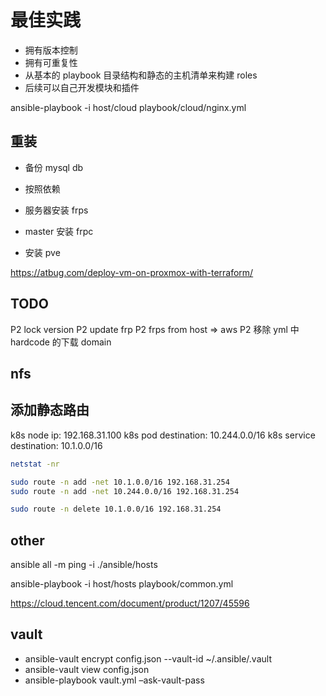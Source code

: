 # 最佳实践

- 拥有版本控制
- 拥有可重复性
- 从基本的 playbook 目录结构和静态的主机清单来构建 roles
- 后续可以自己开发模块和插件

ansible-playbook -i host/cloud playbook/cloud/nginx.yml

## 重装

- 备份 mysql db


- 按照依赖
- 服务器安装 frps
- master 安装 frpc
- 安装 pve

https://atbug.com/deploy-vm-on-proxmox-with-terraform/

## TODO

P2 lock version
P2 update frp
P2 frps from host => aws
P2 移除 yml 中 hardcode 的下载 domain

## nfs

## 添加静态路由

k8s node ip: 192.168.31.100
k8s pod destination: 10.244.0.0/16
k8s service destination: 10.1.0.0/16

```sh
netstat -nr

sudo route -n add -net 10.1.0.0/16 192.168.31.254
sudo route -n add -net 10.244.0.0/16 192.168.31.254

sudo route -n delete 10.1.0.0/16 192.168.31.254
```

## other

ansible all -m ping -i ./ansible/hosts

ansible-playbook -i host/hosts playbook/common.yml

https://cloud.tencent.com/document/product/1207/45596

## vault

- ansible-vault encrypt config.json --vault-id ~/.ansible/.vault
- ansible-vault view config.json
- ansible-playbook vault.yml –ask-vault-pass